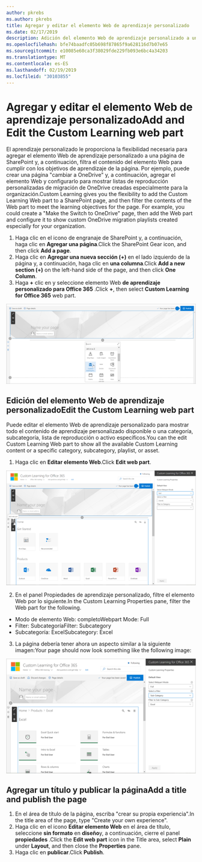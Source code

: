 ```yaml
---
author: pkrebs
ms.author: pkrebs
title: Agregar y editar el elemento Web de aprendizaje personalizado
ms.date: 02/17/2019
description: Adición del elemento Web de aprendizaje personalizado a una página de SharePoint
ms.openlocfilehash: bfe74baadfc05b698f87865f9a628116d7b07e65
ms.sourcegitcommit: e10085e60ca3f38029fde229fb093e6bc4a34203
ms.translationtype: MT
ms.contentlocale: es-ES
ms.lasthandoff: 02/19/2019
ms.locfileid: "30103855"
---
```

# <a name="add-and-edit-the-custom-learning-web-part"></a><span data-ttu-id="94b4a-103">Agregar y editar el elemento Web de aprendizaje personalizado</span><span class="sxs-lookup"><span data-stu-id="94b4a-103">Add and Edit the Custom Learning web part</span></span>

<span data-ttu-id="94b4a-p101">El aprendizaje personalizado le proporciona la flexibilidad necesaria para agregar el elemento Web de aprendizaje personalizado a una página de SharePoint y, a continuación, filtra el contenido del elemento Web para cumplir con los objetivos de aprendizaje de la página. Por ejemplo, puede crear una página "cambiar a OneDrive" y, a continuación, agregar el elemento Web y configurarlo para mostrar listas de reproducción personalizadas de migración de OneDrive creadas especialmente para la organización.</span><span class="sxs-lookup"><span data-stu-id="94b4a-p101">Custom Learning gives you the flexibility to add the Custom Learning Web part to a SharePoint page, and then filter the contents of the Web part to meet the learning objectives for the page. For example, you could create a "Make the Switch to OneDrive" page, then add the Web part and configure it to show custom OneDrive migration playlists created especially for your organization.</span></span>

1.  <span data-ttu-id="94b4a-106">Haga clic en el icono de engranaje de SharePoint y, a continuación, haga clic en **Agregar una página**.</span><span class="sxs-lookup"><span data-stu-id="94b4a-106">Click the SharePoint Gear icon, and then click **Add a page**.</span></span>
2.  <span data-ttu-id="94b4a-107">Haga clic en **Agregar una nueva sección (+)** en el lado izquierdo de la página y, a continuación, haga clic en **una columna**.</span><span class="sxs-lookup"><span data-stu-id="94b4a-107">Click **Add a new section (+)** on the left-hand side of the page, and then click **One Column**.</span></span>
3.  <span data-ttu-id="94b4a-108">Haga **+** clic en y seleccione elemento Web **de aprendizaje personalizado para Office 365** .</span><span class="sxs-lookup"><span data-stu-id="94b4a-108">Click **+**, then select **Custom Learning for Office 365** web part.</span></span> 

![CG-webpartadd. png](media/cg-webpartadd.png)

## <a name="edit-the-custom-learning-web-part"></a><span data-ttu-id="94b4a-110">Edición del elemento Web de aprendizaje personalizado</span><span class="sxs-lookup"><span data-stu-id="94b4a-110">Edit the Custom Learning web part</span></span>
<span data-ttu-id="94b4a-111">Puede editar el elemento Web de aprendizaje personalizado para mostrar todo el contenido de aprendizaje personalizado disponible o una categoría, subcategoría, lista de reproducción o activo específicos.</span><span class="sxs-lookup"><span data-stu-id="94b4a-111">You can the edit Custom Learning Web part to show all the available Custom Learning content or a specific category, subcategory, playlist, or asset.</span></span> 

1.  <span data-ttu-id="94b4a-112">Haga clic en **Editar elemento Web**.</span><span class="sxs-lookup"><span data-stu-id="94b4a-112">Click **Edit web part**.</span></span>

![CG-webpartedit. png](media/cg-webpartedit.png)

2. <span data-ttu-id="94b4a-114">En el panel Propiedades de aprendizaje personalizado, filtre el elemento Web por lo siguiente.</span><span class="sxs-lookup"><span data-stu-id="94b4a-114">In the Custom Learning Properties pane, filter the Web part for the following.</span></span> 

- <span data-ttu-id="94b4a-115">Modo de elemento Web: completo</span><span class="sxs-lookup"><span data-stu-id="94b4a-115">Webpart Mode: Full</span></span>
- <span data-ttu-id="94b4a-116">Filter: Subcategoría</span><span class="sxs-lookup"><span data-stu-id="94b4a-116">Filter: Subcategory</span></span>
- <span data-ttu-id="94b4a-117">Subcategoría: Excel</span><span class="sxs-lookup"><span data-stu-id="94b4a-117">Subcategory: Excel</span></span>

3. <span data-ttu-id="94b4a-118">La página debería tener ahora un aspecto similar a la siguiente imagen:</span><span class="sxs-lookup"><span data-stu-id="94b4a-118">Your page should now look something like the following image:</span></span> 

![CG-webpartfilter. png](media/cg-webpartfilter.png)

## <a name="add-a-title-and-publish-the-page"></a><span data-ttu-id="94b4a-120">Agregar un título y publicar la página</span><span class="sxs-lookup"><span data-stu-id="94b4a-120">Add a title and publish the page</span></span>
1. <span data-ttu-id="94b4a-121">En el área de título de la página, escriba "crear su propia experiencia".</span><span class="sxs-lookup"><span data-stu-id="94b4a-121">In the title area of the page, type "Create your own experience".</span></span>
2. <span data-ttu-id="94b4a-122">Haga clic en el icono **Editar elemento Web** en el área de título, seleccione **sin formato** en **diseño**y, a continuación, cierre el panel **propiedades** .</span><span class="sxs-lookup"><span data-stu-id="94b4a-122">Click the **Edit web part** icon in the Title area, select **Plain** under **Layout**, and then close the **Properties** pane.</span></span>
3. <span data-ttu-id="94b4a-123">Haga clic en **publicar**.</span><span class="sxs-lookup"><span data-stu-id="94b4a-123">Click **Publish**.</span></span>
